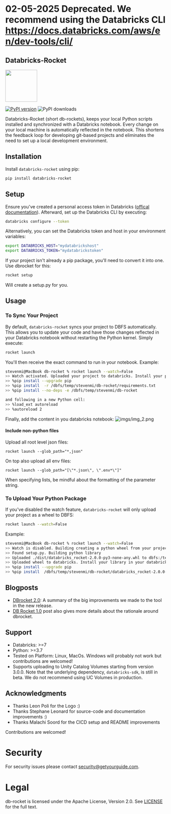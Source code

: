 # 02-05-2025 Deprecated. We recommend using the Databricks CLI https://docs.databricks.com/aws/en/dev-tools/cli/

## Databricks-Rocket

<img src="https://user-images.githubusercontent.com/2252355/173396060-8ebb3a33-f389-421d-bea4-afc01a078307.svg" width="100" height="100">

[![PyPI version](https://badge.fury.io/py/databricks-rocket.svg)](https://badge.fury.io/py/databricks-rocket)
![PyPI downloads](https://img.shields.io/pypi/dm/databricks-rocket)

Databricks-Rocket (short db-rockets), keeps your local Python scripts installed and synchronized with a Databricks notebook. Every change on your local machine
is automatically reflected in the notebook. This shortens the feedback loop for developing git-based projects and
eliminates the need to set up a local development environment.

## Installation

Install `databricks-rocket` using pip:

```sh
pip install databricks-rocket
```

## Setup

Ensure you've created a personal access token in
Databricks ([offical documentation](https://docs.databricks.com/dev-tools/cli/index.html)). Afterward, set up the
Databricks CLI by executing:

```sh
databricks configure --token
```

Alternatively, you can set the Databricks token and host in your environment variables:

```sh
export DATABRICKS_HOST="mydatabrickshost"
export DATABRICKS_TOKEN="mydatabrickstoken"
```

If your project isn't already a pip package, you'll need to convert it into one. Use dbrocket for this:

```sh
rocket setup
```

Will create a setup.py for you.

## Usage

### To Sync Your Project

By default, `databricks-rocket` syncs your project to DBFS automatically. This allows you to update your code and have
those changes reflected in your Databricks notebook without restarting the Python kernel. Simply execute:

```sh
rocket launch
```

You'll then receive the exact command to run in your notebook. Example:

```sh
stevenmi@MacBook db-rocket % rocket launch --watch=False
>> Watch activated. Uploaded your project to databricks. Install your project in your databricks notebook by running:
>> %pip install --upgrade pip
>> %pip install  -r /dbfs/temp/stevenmi/db-rocket/requirements.txt
>> %pip install --no-deps -e /dbfs/temp/stevenmi/db-rocket

and following in a new Python cell:
>> %load_ext autoreload
>> %autoreload 2
```

Finally, add the content in you databricks notebook:
![imgs/img_2.png](imgs/img_2.png)

#### Include non-python files
Upload all root level json files:
```shell
rocket launch --glob_path="*,json"
```
On top also upload all env files:
```shell
rocket launch --glob_path="[\"*.json\", \".env*\"]"
```
When specifying lists, be mindful about the formatting of the parameter string.

### To Upload Your Python Package

If you've disabled the watch feature, `databricks-rocket` will only upload your project as a wheel to DBFS:

```sh
rocket launch --watch=False
```

Example:

```sh
stevenmi@MacBook db-rocket % rocket launch --watch=False
>> Watch is disabled. Building creating a python wheel from your project
>> Found setup.py. Building python library
>> Uploaded ./dist/databricks_rocket-2.0.0-py3-none-any.whl to dbfs:/temp/stevenmi/db-rocket/dist/databricks_rocket-2.0.0-py3-none-any.whl
>> Uploaded wheel to databricks. Install your library in your databricks notebook by running:
>> %pip install --upgrade pip
>> %pip install  /dbfs/temp/stevenmi/db-rocket/databricks_rocket-2.0.0-py3-none-any.whl --force-reinstall
```

## Blogposts

- [DBrocket 2.0](https://www.getyourguide.careers/posts/improving-data-science-productivity-with-db-rocket-2-0): A summary of the big improvements we made to the tool in the new release.
- [DB Rocket 1.0](https://www.getyourguide.careers/posts/open-sourcing-db-rocket-for-data-scientists) post also gives more details about the rationale around dbrocket.

## Support

- Databricks: >=7
- Python: >=3.7
- Tested on Platform: Linux, MacOs. Windows will probably not work but contributions are welcomed!
- Supports uploading to Unity Catalog Volumes starting from version 3.0.0. Note that the underlying dependency, `databricks-sdk`, is still in beta. We do not recommend using UC Volumes in production.

## Acknowledgments

- Thanks Leon Poli for the Logo :)
- Thanks Stephane Leonard for source-code and documentation improvements :)
- Thanks Malachi Soord for the CICD setup and README improvements

Contributions are welcomed!


# Security

For security issues please contact [security@getyourguide.com](mailto:security@getyourguide.com).

# Legal

db-rocket is licensed under the Apache License, Version 2.0. See [LICENSE](LICENSE.txt) for the full text.
